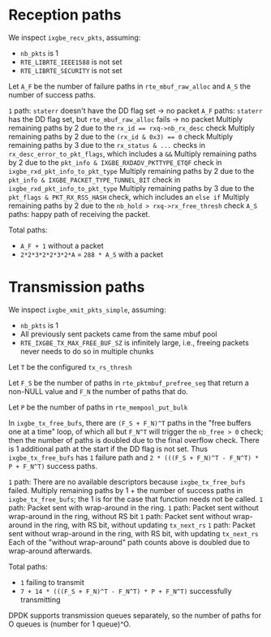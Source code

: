 # Reception paths

We inspect `ixgbe_recv_pkts`, assuming:
- `nb_pkts` is 1
- `RTE_LIBRTE_IEEE1588` is not set
- `RTE_LIBRTE_SECURITY` is not set

Let `A_F` be the number of failure paths in `rte_mbuf_raw_alloc` and `A_S` the number of success paths.

`1` path: `staterr` doesn't have the DD flag set -> no packet
`A_F` paths: `staterr` has the DD flag set, but `rte_mbuf_raw_alloc` fails -> no packet
Multiply remaining paths by 2 due to the `rx_id == rxq->nb_rx_desc` check
Multiply remaining paths by 2 due to the `(rx_id & 0x3) == 0` check
Multiply remaining paths by 3 due to the `rx_status & ...` checks in `rx_desc_error_to_pkt_flags`, which includes a `&&`
Multiply remaining paths by 2 due to the `pkt_info & IXGBE_RXDADV_PKTTYPE_ETQF` check in `ixgbe_rxd_pkt_info_to_pkt_type`
Multiply remaining paths by 2 due to the `pkt_info & IXGBE_PACKET_TYPE_TUNNEL_BIT` check in `ixgbe_rxd_pkt_info_to_pkt_type`
Multiply remaining paths by 3 due to the `pkt_flags & PKT_RX_RSS_HASH` check, which includes an `else if`
Multiply remaining paths by 2 due to the `nb_hold > rxq->rx_free_thresh` check
`A_S` paths: happy path of receiving the packet.

Total paths:
- `A_F + 1` without a packet
- `2*2*3*2*2*3*2*A` = `288 * A_S` with a packet


# Transmission paths

We inspect `ixgbe_xmit_pkts_simple`, assuming:
- `nb_pkts` is 1
- All previously sent packets came from the same mbuf pool
- `RTE_IXGBE_TX_MAX_FREE_BUF_SZ` is infinitely large, i.e., freeing packets never needs to do so in multiple chunks

Let `T` be the configured `tx_rs_thresh`

Let `F_S` be the number of paths in `rte_pktmbuf_prefree_seg` that return a non-NULL value and `F_N` the number of paths that do.

Let `P` be the number of paths in `rte_mempool_put_bulk`

In `ixgbe_tx_free_bufs`, there are `(F_S + F_N)^T` paths in the "free buffers one at a time" loop,
of which all but `F_N^T` will trigger the `nb_free > 0` check; then the number of paths is doubled
due to the final overflow check. There is 1 additional path at the start if the DD flag is not set.
Thus `ixgbe_tx_free_bufs` has `1` failure path and `2 * (((F_S + F_N)^T - F_N^T) * P + F_N^T)` success paths.

`1` path: There are no available descriptors because `ixgbe_tx_free_bufs` failed.
Multiply remaining paths by 1 + the number of success paths in `ixgbe_tx_free_bufs`; the 1 is for the case that function needs not be called.
`1` path: Packet sent with wrap-around in the ring.
`1` path: Packet sent without wrap-around in the ring, without RS bit
`1` path: Packet sent without wrap-around in the ring, with RS bit, without updating `tx_next_rs`
`1` path: Packet sent without wrap-around in the ring, with RS bit, with updating `tx_next_rs`
Each of the "without wrap-around" path counts above is doubled due to wrap-around afterwards.

Total paths:
- `1` failing to transmit
- `7 + 14 * (((F_S + F_N)^T - F_N^T) * P + F_N^T)` successfully transmitting

DPDK supports transmission queues separately, so the number of paths for O queues is (number for 1 queue)^O.
